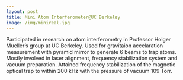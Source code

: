 ```yaml
---
layout: post
title: Mini Atom Interferometer@UC Berkeley
image: /img/minireal.jpg
---
```

Participated in research on atom interferometry in Professor Holger Mueller’s group at UC Berkeley. Used for gravitaion accelaration measurement with pyramid mirror to generate 6 beams to trap atoms. Mostly involved in laser alignment, frequency stabilization system and vacuum preparation. Attained frequency stabilization of the magnetic optical trap to within 200 kHz with the pressure of vacuum 10 9 Torr. 
